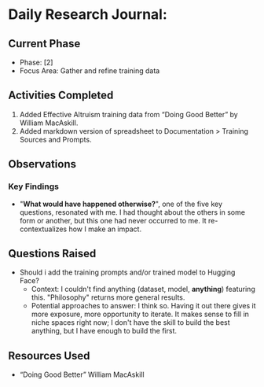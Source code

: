 # Daily Research Journal:

## Current Phase
- Phase: [2]
- Focus Area:  Gather and refine training data

## Activities Completed
1. Added Effective Altruism training data from “Doing Good Better” by William MacAskill.
2. Added markdown version of spreadsheet to Documentation > Training Sources and Prompts.

## Observations
### Key Findings
- "**What would have happened otherwise?**", one of the five key questions, resonated with me. I had thought about the others in some form or another, but this one had never occurred to me. It re-contextualizes how I make an impact.

## Questions Raised
- Should i add the training prompts and/or trained model to Hugging Face?
  - Context: I couldn't find anything (dataset, model, **anything**) featuring this. "Philosophy" returns more general results.
  - Potential approaches to answer: I think so. Having it out there gives it more exposure, more opportunity to iterate. It makes sense to fill in niche spaces right now; I don't have the skill to build the best anything, but I have enough to build the first.

## Resources Used
- “Doing Good Better” William MacAskill